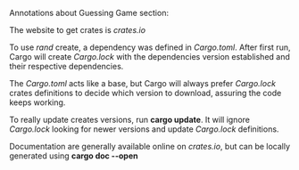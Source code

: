 Annotations about Guessing Game section:

The website to get crates is *crates.io*

To use *rand* create, a dependency was defined in *Cargo.toml*. After first run, Cargo will create *Cargo.lock* with the dependencies version established and their respective dependencies.

The *Cargo.toml* acts like a base, but Cargo will always prefer *Cargo.lock* crates definitions to decide which version to download, assuring the code keeps working.

To really update creates versions, run **cargo update**. It will ignore *Cargo.lock* looking for newer versions and update *Cargo.lock* definitions.

Documentation are generally available online on *crates.io*, but can be locally generated using **cargo doc --open**